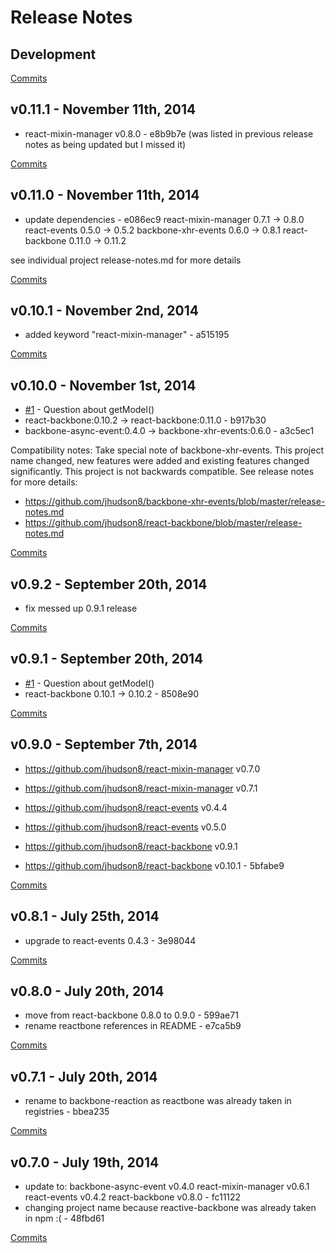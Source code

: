 # Release Notes

## Development

[Commits](https://github.com/jhudson8/backbone-reaction/compare/v0.11.1...master)

## v0.11.1 - November 11th, 2014
- react-mixin-manager v0.8.0 - e8b9b7e
(was listed in previous release notes as being updated but I missed it)


[Commits](https://github.com/jhudson8/backbone-reaction/compare/v0.11.0...v0.11.1)

## v0.11.0 - November 11th, 2014
- update  dependencies - e086ec9
react-mixin-manager 0.7.1 -> 0.8.0
react-events 0.5.0 -> 0.5.2
backbone-xhr-events 0.6.0 -> 0.8.1
react-backbone 0.11.0 -> 0.11.2

see individual project release-notes.md for more details

[Commits](https://github.com/jhudson8/backbone-reaction/compare/v0.10.1...v0.11.0)

## v0.10.1 - November 2nd, 2014
- added keyword "react-mixin-manager" - a515195


[Commits](https://github.com/jhudson8/backbone-reaction/compare/v0.10.0...v0.10.1)

## v0.10.0 - November 1st, 2014
- [#1](https://github.com/jhudson8/backbone-reaction/issues/1) - Question about getModel()
- react-backbone:0.10.2 -> react-backbone:0.11.0 - b917b30
- backbone-async-event:0.4.0 -> backbone-xhr-events:0.6.0 - a3c5ec1

Compatibility notes:
Take special note of backbone-xhr-events.  This project name changed, new features were added and existing features changed significantly. This project is not backwards compatible.  See release notes for more details:

- https://github.com/jhudson8/backbone-xhr-events/blob/master/release-notes.md
- https://github.com/jhudson8/react-backbone/blob/master/release-notes.md

[Commits](https://github.com/jhudson8/backbone-reaction/compare/v0.9.2...v0.10.0)

## v0.9.2 - September 20th, 2014
- fix messed up 0.9.1 release

[Commits](https://github.com/jhudson8/backbone-reaction/compare/v0.9.1...master)

## v0.9.1 - September 20th, 2014
- [#1](https://github.com/jhudson8/backbone-reaction/issues/1) - Question about getModel()
- react-backbone 0.10.1 -> 0.10.2 - 8508e90

[Commits](https://github.com/jhudson8/backbone-reaction/compare/v0.9.0...v0.9.1)

## v0.9.0 - September 7th, 2014
 -  https://github.com/jhudson8/react-mixin-manager v0.7.0 
 +  https://github.com/jhudson8/react-mixin-manager v0.7.1 
 -  https://github.com/jhudson8/react-events v0.4.4 
 +  https://github.com/jhudson8/react-events v0.5.0    
 -  https://github.com/jhudson8/react-backbone v0.9.1 
 +  https://github.com/jhudson8/react-backbone v0.10.1 - 5bfabe9

[Commits](https://github.com/jhudson8/backbone-reaction/compare/v0.8.1...v0.9.0)

## v0.8.1 - July 25th, 2014
- upgrade to react-events 0.4.3 - 3e98044

[Commits](https://github.com/jhudson8/backbone-reaction/compare/v0.8.0...v0.8.1)

## v0.8.0 - July 20th, 2014
- move from react-backbone 0.8.0 to 0.9.0 - 599ae71
- rename reactbone references in README - e7ca5b9

[Commits](https://github.com/jhudson8/backbone-reaction/compare/v0.7.1...v0.8.0)

## v0.7.1 - July 20th, 2014
- rename to backbone-reaction as reactbone was already taken in registries - bbea235

[Commits](https://github.com/jhudson8/reactbone/compare/v0.7.0...v0.7.1)

## v0.7.0 - July 19th, 2014
- update to: 
    backbone-async-event v0.4.0
    react-mixin-manager v0.6.1
    react-events v0.4.2
    react-backbone v0.8.0 - fc11122
- changing project name because reactive-backbone was already taken in npm :( - 48fbd61

[Commits](https://github.com/jhudson8/reactbone/compare/e66b975...v0.7.0)
